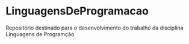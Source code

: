 # LinguagensDeProgramacao
Repositório destinado para o desenvolvimento do trabalho da disciplina Linguagens de Programção
